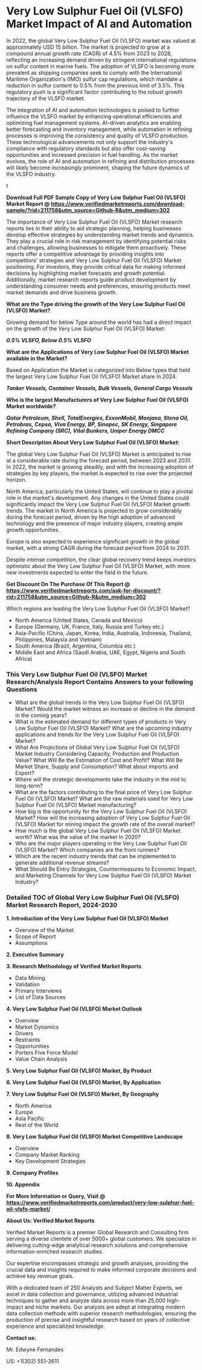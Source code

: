 <meta name="title" content="Global Very Low Sulphur Fuel Oil (VLSFO) Market Impact of AI and Automation"><meta name="description" content="In 2022, the global Very Low Sulphur Fuel Oil (VLSFO) market was valued at approximately USD 15 billion. The market is projected to grow at a compound annual growth ra"><meta name="title" content="Very Low Sulphur Fuel Oil (VLSFO) Market Size, Share, Scope, Trends, Growth, Opportunities, Analysis, Forecast"><h1>Very Low Sulphur Fuel Oil (VLSFO) Market Impact of AI and Automation</h1><p>In 2022, the global Very Low Sulphur Fuel Oil (VLSFO) market was valued at approximately USD 15 billion. The market is projected to grow at a compound annual growth rate (CAGR) of 4.5% from 2023 to 2028, reflecting an increasing demand driven by stringent international regulations on sulfur content in marine fuels. The adoption of VLSFO is becoming more prevalent as shipping companies seek to comply with the International Maritime Organization's (IMO) sulfur cap regulations, which mandate a reduction in sulfur content to 0.5% from the previous limit of 3.5%. This regulatory push is a significant factor contributing to the robust growth trajectory of the VLSFO market.</p><p>The integration of AI and automation technologies is poised to further influence the VLSFO market by enhancing operational efficiencies and optimizing fuel management systems. AI-driven analytics are enabling better forecasting and inventory management, while automation in refining processes is improving the consistency and quality of VLSFO production. These technological advancements not only support the industry's compliance with regulatory standards but also offer cost-saving opportunities and increased precision in fuel handling. As the market evolves, the role of AI and automation in refining and distribution processes will likely become increasingly prominent, shaping the future dynamics of the VLSFO industry.</p>t</p><p id="" class=""><strong>Download Full PDF Sample Copy of Very Low Sulphur Fuel Oil (VLSFO) Market Report @ <a href="https://www.verifiedmarketreports.com/download-sample/?rid=211758&utm_source=Github-R&utm_medium=302" target="_blank">https://www.verifiedmarketreports.com/download-sample/?rid=211758&utm_source=Github-R&utm_medium=302</a></strong></p><p>The importance of&nbsp;Very Low Sulphur Fuel Oil (VLSFO) Market research reports lies in their ability to aid strategic planning, helping businesses develop effective strategies by understanding market trends and dynamics. They play a crucial role in risk management by identifying potential risks and challenges, allowing businesses to mitigate them proactively. These reports offer a competitive advantage by providing insights into competitors' strategies and Very Low Sulphur Fuel Oil (VLSFO) Market positioning. For investors, they provide critical data for making informed decisions by highlighting market forecasts and growth potential. Additionally, market research reports guide product development by understanding consumer needs and preferences, ensuring products meet market demands and drive business growth.</p><p><strong>What are the&nbsp;Type driving the growth of the Very Low Sulphur Fuel Oil (VLSFO) Market?</strong></p><p id="" class="">Growing demand for below Type around the world has had a direct impact on the growth of the Very Low Sulphur Fuel Oil (VLSFO) Market:</p><em><strong>0.5% VLSFO, Below 0.5% VLSFO</strong></em></p><strong>What are the&nbsp;Applications&nbsp;of Very Low Sulphur Fuel Oil (VLSFO) Market available in the Market?</strong></p><p id="" class="">Based on Application the Market is categorized into Below types that held the largest Very Low Sulphur Fuel Oil (VLSFO) Market share In 2024.</p><em><strong>Tanker Vessels, Container Vessels, Bulk Vessels, General Cargo Vessels</strong></em></p><strong>Who is the largest Manufacturers of Very Low Sulphur Fuel Oil (VLSFO) Market worldwide?</strong></p><p><em><strong>Qatar Petroleum, Shell, TotalEnergies, ExxonMobil, Monjasa, Stena Oil, Petrobras, Cepsa, Viva Energy, BP, Sinopec, SK Energy, Singapore Refining Company (SRC), Vitol Bunkers, Uniper Energy DMCC</strong></em></p><p id="" class=""><strong>Short Description About Very Low Sulphur Fuel Oil (VLSFO) Market:</strong></p><p>The global Very Low Sulphur Fuel Oil (VLSFO) Market is anticipated to rise at a considerable rate during the forecast period, between 2023 and 2031. In 2022, the market is growing steadily, and with the increasing adoption of strategies by key players, the market is expected to rise over the projected horizon.</p><p>North America, particularly the United States, will continue to play a pivotal role in the market's development. Any changes in the United States could significantly impact the Very Low Sulphur Fuel Oil (VLSFO) Market growth trends. The market in North America is projected to grow considerably during the forecast period, driven by the high adoption of advanced technology and the presence of major industry players, creating ample growth opportunities.</p><p>Europe is also expected to experience significant growth in the global market, with a strong CAGR during the forecast period from 2024 to 2031.</p><p>Despite intense competition, the clear global recovery trend keeps investors optimistic about the Very Low Sulphur Fuel Oil (VLSFO) Market, with more new investments expected to enter the field in the future.</p><p id="" class=""><strong>Get Discount On The Purchase Of This Report @ <a href="https://www.verifiedmarketreports.com/ask-for-discount/?rid=211758&utm_source=Github-R&utm_medium=302" target="_blank">https://www.verifiedmarketreports.com/ask-for-discount/?rid=211758&utm_source=Github-R&utm_medium=302</a></strong></p>Which regions are leading the Very Low Sulphur Fuel Oil (VLSFO) Market?</p><ul><li>North America (United States, Canada and Mexico)</li><li>Europe (Germany, UK, France, Italy, Russia and Turkey etc.)</li><li>Asia-Pacific (China, Japan, Korea, India, Australia, Indonesia, Thailand, Philippines, Malaysia and Vietnam)</li><li>South America (Brazil, Argentina, Columbia etc.)</li><li>Middle East and Africa (Saudi Arabia, UAE, Egypt, Nigeria and South Africa)</li></ul><h3 id="" class="">This Very Low Sulphur Fuel Oil (VLSFO) Market Research/Analysis Report Contains Answers to your following Questions</h3><ul><li>What are the global trends in the Very Low Sulphur Fuel Oil (VLSFO) Market? Would the market witness an increase or decline in the demand in the coming years?</li><li>What is the estimated demand for different types of products in Very Low Sulphur Fuel Oil (VLSFO) Market? What are the upcoming industry applications and trends for the Very Low Sulphur Fuel Oil (VLSFO) Market?</li><li>What Are Projections of Global Very Low Sulphur Fuel Oil (VLSFO) Market Industry Considering Capacity, Production and Production Value? What Will Be the Estimation of Cost and Profit? What Will Be Market Share, Supply and Consumption? What about imports and Export?</li><li>Where will the strategic developments take the industry in the mid to long-term?</li><li>What are the factors contributing to the final price of Very Low Sulphur Fuel Oil (VLSFO) Market? What are the raw materials used for Very Low Sulphur Fuel Oil (VLSFO) Market manufacturing?</li><li>How big is the opportunity for the Very Low Sulphur Fuel Oil (VLSFO) Market? How will the increasing adoption of Very Low Sulphur Fuel Oil (VLSFO) Market for mining impact the growth rate of the overall market?</li><li>How much is the global Very Low Sulphur Fuel Oil (VLSFO) Market worth? What was the value of the market In 2020?</li><li>Who are the major players operating in the Very Low Sulphur Fuel Oil (VLSFO) Market? Which companies are the front runners?</li><li>Which are the recent industry trends that can be implemented to generate additional revenue streams?</li><li>What Should Be Entry Strategies, Countermeasures to Economic Impact, and Marketing Channels for Very Low Sulphur Fuel Oil (VLSFO) Market Industry?</li></ul><h3 id="" class="">Detailed TOC of Global Very Low Sulphur Fuel Oil (VLSFO) Market Research Report, 2024-2030</h3><p id="" class=""><strong>1. Introduction of the Very Low Sulphur Fuel Oil (VLSFO) Market</strong></p><ul><li>Overview of the Market</li><li>Scope of Report</li><li>Assumptions</li></ul><p id="" class=""><strong>2. Executive Summary</strong></p><p id="" class=""><strong>3. Research Methodology of Verified Market Reports</strong></p><ul><li>Data Mining</li><li>Validation</li><li>Primary Interviews</li><li>List of Data Sources</li></ul><p id="" class=""><strong>4. Very Low Sulphur Fuel Oil (VLSFO) Market Outlook</strong></p><ul><li>Overview</li><li>Market Dynamics</li><li>Drivers</li><li>Restraints</li><li>Opportunities</li><li>Porters Five Force Model</li><li>Value Chain Analysis</li></ul><p id="" class=""><strong>5. Very Low Sulphur Fuel Oil (VLSFO) Market, By Product</strong></p><p id="" class=""><strong>6. Very Low Sulphur Fuel Oil (VLSFO) Market, By Application</strong></p><p id="" class=""><strong>7. Very Low Sulphur Fuel Oil (VLSFO) Market, By Geography</strong></p><ul><li>North America</li><li>Europe</li><li>Asia Pacific</li><li>Rest of the World</li></ul><p id="" class=""><strong>8. Very Low Sulphur Fuel Oil (VLSFO) Market Competitive Landscape</strong></p><ul><li>Overview</li><li>Company Market Ranking</li><li>Key Development Strategies</li></ul><p id="" class=""><strong>9. Company Profiles</strong></p><p id="" class=""><strong>10. Appendix</strong></p><p id="" class=""><strong>For More Information or Query, Visit @ <a href="https://www.verifiedmarketreports.com/product/very-low-sulphur-fuel-oil-vlsfo-market/" target="_blank">https://www.verifiedmarketreports.com/product/very-low-sulphur-fuel-oil-vlsfo-market/</a></strong></p><p id="" class=""><strong>About Us: Verified Market Reports</strong></p><p id="" class="">Verified Market Reports is a premier Global Research and Consulting firm serving a diverse clientele of over 5000+ global customers. We specialize in delivering cutting-edge analytical research solutions and comprehensive information-enriched research studies.</p><p id="" class="">Our expertise encompasses strategic and growth analyses, providing the crucial data and insights required to make informed corporate decisions and achieve key revenue goals.</p><p id="" class="">With a dedicated team of 250 Analysts and Subject Matter Experts, we excel in data collection and governance, utilizing advanced industrial techniques to gather and analyze data across more than 25,000 high-impact and niche markets. Our analysts are adept at integrating modern data collection methods with superior research methodologies, ensuring the production of precise and insightful research based on years of collective experience and specialized knowledge.</p><p id="" class=""><strong>Contact us:</strong></p><p id="" class="">Mr. Edwyne Fernandes</p><p id="" class="">US: +1(302) 551-2611</p>